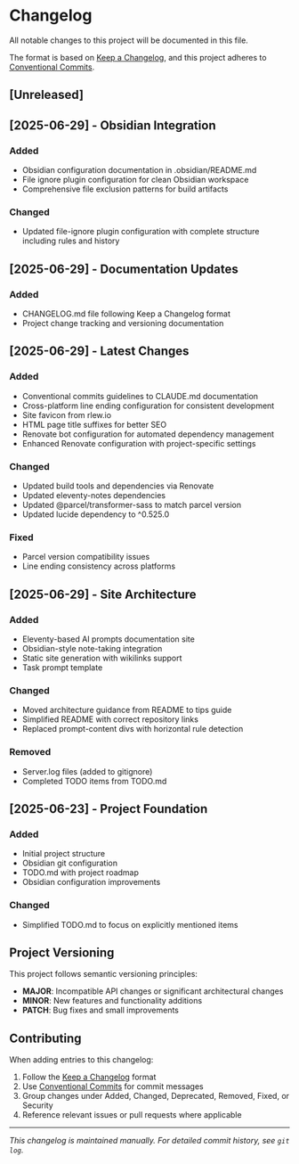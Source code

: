 # Changelog

All notable changes to this project will be documented in this file.

The format is based on [Keep a Changelog](https://keepachangelog.com/en/1.0.0/),
and this project adheres to [Conventional Commits](https://conventionalcommits.org/).

## [Unreleased]

## [2025-06-29] - Obsidian Integration

### Added
- Obsidian configuration documentation in .obsidian/README.md
- File ignore plugin configuration for clean Obsidian workspace
- Comprehensive file exclusion patterns for build artifacts

### Changed
- Updated file-ignore plugin configuration with complete structure including rules and history

## [2025-06-29] - Documentation Updates

### Added
- CHANGELOG.md file following Keep a Changelog format
- Project change tracking and versioning documentation

## [2025-06-29] - Latest Changes

### Added
- Conventional commits guidelines to CLAUDE.md documentation
- Cross-platform line ending configuration for consistent development
- Site favicon from rlew.io
- HTML page title suffixes for better SEO
- Renovate bot configuration for automated dependency management
- Enhanced Renovate configuration with project-specific settings

### Changed
- Updated build tools and dependencies via Renovate
- Updated eleventy-notes dependencies
- Updated @parcel/transformer-sass to match parcel version
- Updated lucide dependency to ^0.525.0

### Fixed
- Parcel version compatibility issues
- Line ending consistency across platforms

## [2025-06-29] - Site Architecture

### Added
- Eleventy-based AI prompts documentation site
- Obsidian-style note-taking integration
- Static site generation with wikilinks support
- Task prompt template

### Changed
- Moved architecture guidance from README to tips guide
- Simplified README with correct repository links
- Replaced prompt-content divs with horizontal rule detection

### Removed
- Server.log files (added to gitignore)
- Completed TODO items from TODO.md

## [2025-06-23] - Project Foundation

### Added
- Initial project structure
- Obsidian git configuration
- TODO.md with project roadmap
- Obsidian configuration improvements

### Changed
- Simplified TODO.md to focus on explicitly mentioned items

## Project Versioning

This project follows semantic versioning principles:
- **MAJOR**: Incompatible API changes or significant architectural changes
- **MINOR**: New features and functionality additions
- **PATCH**: Bug fixes and small improvements

## Contributing

When adding entries to this changelog:
1. Follow the [Keep a Changelog](https://keepachangelog.com/) format
2. Use [Conventional Commits](https://conventionalcommits.org/) for commit messages
3. Group changes under Added, Changed, Deprecated, Removed, Fixed, or Security
4. Reference relevant issues or pull requests where applicable

---

*This changelog is maintained manually. For detailed commit history, see `git log`.*